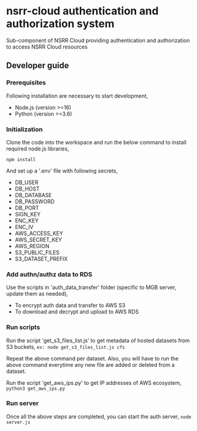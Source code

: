 # nsrr-cloud authentication and authorization system

Sub-component of NSRR Cloud providing authentication and authorization to access NSRR Cloud resources

## Developer guide

### Prerequisites
Following installation are necessary to start development,
- Node.js (version >=16)
- Python (version >=3.6)

### Initialization

Clone the code into the workspace and run the below command to install required node.js libraries,

`npm install`

And set up a '.env' file with following secrets,
- DB_USER
- DB_HOST
- DB_DATABASE
- DB_PASSWORD
- DB_PORT
- SIGN_KEY
- ENC_KEY
- ENC_IV
- AWS_ACCESS_KEY
- AWS_SECRET_KEY
- AWS_REGION
- S3_PUBLIC_FILES
- S3_DATASET_PREFIX


### Add authn/authz data to RDS
Use the scripts in 'auth_data_transfer' folder (specific  to MGB server, update them as needed),
- To encrypt auth data and transfer to AWS S3
- To download and decrypt and upload to AWS RDS 

### Run scripts

Run the script 'get_s3_files_list.js' to get metadata of hosted datasets from S3 buckets,
`ex: node get_s3_files_list.js cfs`

Repeat the above command per dataset. Also, you will have to run the above command everytime any new file are added or deleted from a dataset.

Run the script 'get_aws_ips.py' to get IP addresses of AWS ecosystem,
`python3 get_aws_ips.py`

### Run server

Once all the above steps are completed, you can start the auth server,
`node server.js`